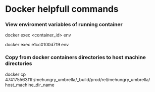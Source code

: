 # Docker helpfull commands 

### View enviroment variables of running container 
docker exec <container_id> env </p>
docker exec e1cc0100d719 env

### Copy from docker containers directories to host machine directories 
docker cp 474175563f1f:/mehungry_umbrella/_build/prod/rel/mehungry_umbrella/  host_machine_dir_name
